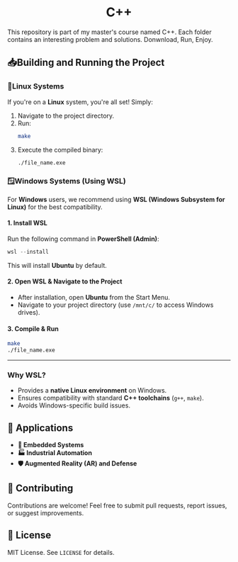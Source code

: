 <div align = "center">
 <h1>C++</h1>
</div>
This repository is part of my master's course named C++. Each folder contains an interesting problem and solutions. Donwnload, Run, Enjoy.

## 📥**Building and Running the Project**  

### 🐧**Linux Systems**  
If you're on a **Linux** system, you're all set! Simply:  
1. Navigate to the project directory.  
2. Run:  
   ```bash
   make
   ```  
3. Execute the compiled binary:  
   ```bash
   ./file_name.exe
   ```  

### 🪟**Windows Systems (Using WSL)**  
For **Windows** users, we recommend using **WSL (Windows Subsystem for Linux)** for the best compatibility.  

#### **1. Install WSL**  
Run the following command in **PowerShell (Admin)**:  
```powershell
wsl --install
```  
This will install **Ubuntu** by default.  

#### **2. Open WSL & Navigate to the Project**  
- After installation, open **Ubuntu** from the Start Menu.  
- Navigate to your project directory (use `/mnt/c/` to access Windows drives).  

#### **3. Compile & Run**  
```bash
make
./file_name.exe
```  

---

### **Why WSL?**  
- Provides a **native Linux environment** on Windows.  
- Ensures compatibility with standard **C++ toolchains** (`g++`, `make`).  
- Avoids Windows-specific build issues.  

## 🎯 Applications
- **🔧 Embedded Systems**
- **🏭 Industrial Automation**
- **🛡️ Augmented Reality (AR) and Defense**
## 🤝 Contributing
Contributions are welcome! Feel free to submit pull requests, report issues, or suggest improvements.

## 📜 License
MIT License. See `LICENSE` for details.




